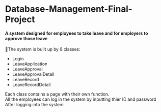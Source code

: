 # Database-Management-Final-Project
#### A system designed for employees to take leave and for employers to approve those leave

📃The system is built up by 6 classes:
- Login
- LeaveApplication
- LeaveApproval
- LeaveApprovalDetail
- LeaveRecord
- LeaveRecordDetail
<p align="left">
Each class contains a page with their own function. 
  <br>All the employees can log in the system by inputting thier ID and password
  <br>After logging into the system
  </p>
